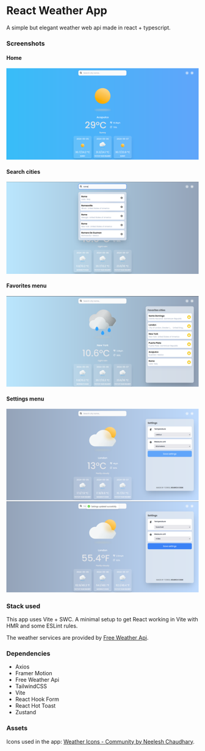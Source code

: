 # React Weather App

A simple but elegant weather web api made in react + typescript.

### Screenshots

#### Home
![Home](public/assets/previews/home-page.png)
#### Search cities
![Search](public/assets/previews/search-results.png)
#### Favorites menu
![Favorites menu](public/assets/previews/favorites-menu.png)
#### Settings menu
![Settings menu](public/assets/previews/setting.png)
![Changing some settings](public/assets/previews/settings-f.png)

### Stack used
This app uses Vite + SWC. A minimal setup to get React working in Vite with HMR and some ESLint rules.

The weather services are provided by [Free Weather Api](https://www.weatherapi.com/).

### Dependencies

- Axios
- Framer Motion
- Free Weather Api
- TailwindCSS
- Vite
- React Hook Form
- React Hot Toast
- Zustand

### Assets

Icons used in the app: [Weather Icons - Community by Neelesh Chaudhary](https://www.figma.com/community/file/971051749541378755/weather-icons-community?searchSessionId=lvu0htux-009taqkvyu4zn).
